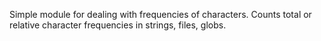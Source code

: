 Simple module for dealing with frequencies of characters. Counts total or relative character frequencies in strings, files, globs.